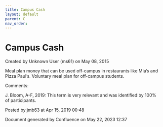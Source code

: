 ```yaml
---
title: Campus Cash
layout: default
parent: C
nav_order:
---
```


# Campus Cash

Created by  Unknown User (ms61) on May 08, 2015

Meal plan money that can be used off-campus in restaurants like Mia’s and Pizza Paul’s. Voluntary meal plan for off-campus students.

Comments:

J. Bloom, A-F, 2019: This term is very relevant and was identified by 100% of participants. 

Posted by jmb63 at Apr 15, 2019 00:48

Document generated by Confluence on May 22, 2023 12:37


